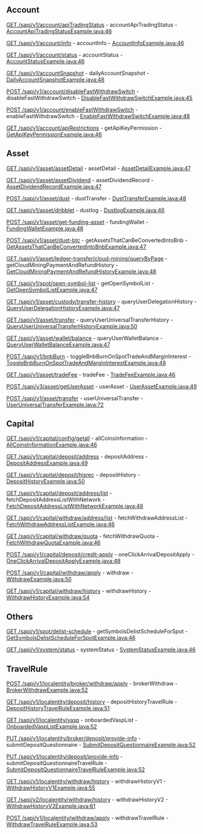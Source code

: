 ## Account

[GET /sapi/v1/account/apiTradingStatus](https://developers.binance.com/docs/wallet/account/Account-API-Trading-Status) - accountApiTradingStatus - [AccountApiTradingStatusExample.java:46](/examples/wallet/src/main/java/com/binance/connector/client/wallet/rest/account/AccountApiTradingStatusExample.java#L46)

[GET /sapi/v1/account/info](https://developers.binance.com/docs/wallet/account/Account-info) - accountInfo - [AccountInfoExample.java:46](/examples/wallet/src/main/java/com/binance/connector/client/wallet/rest/account/AccountInfoExample.java#L46)

[GET /sapi/v1/account/status](https://developers.binance.com/docs/wallet/account/Account-Status) - accountStatus - [AccountStatusExample.java:46](/examples/wallet/src/main/java/com/binance/connector/client/wallet/rest/account/AccountStatusExample.java#L46)

[GET /sapi/v1/accountSnapshot](https://developers.binance.com/docs/wallet/account/daily-account-snapshoot) - dailyAccountSnapshot - [DailyAccountSnapshotExample.java:48](/examples/wallet/src/main/java/com/binance/connector/client/wallet/rest/account/DailyAccountSnapshotExample.java#L48)

[POST /sapi/v1/account/disableFastWithdrawSwitch](https://developers.binance.com/docs/wallet/account/Disable-Fast-Withdraw-Switch) - disableFastWithdrawSwitch - [DisableFastWithdrawSwitchExample.java:45](/examples/wallet/src/main/java/com/binance/connector/client/wallet/rest/account/DisableFastWithdrawSwitchExample.java#L45)

[POST /sapi/v1/account/enableFastWithdrawSwitch](https://developers.binance.com/docs/wallet/account/Enable-Fast-Withdraw-Switch) - enableFastWithdrawSwitch - [EnableFastWithdrawSwitchExample.java:48](/examples/wallet/src/main/java/com/binance/connector/client/wallet/rest/account/EnableFastWithdrawSwitchExample.java#L48)

[GET /sapi/v1/account/apiRestrictions](https://developers.binance.com/docs/wallet/account/api-key-permission) - getApiKeyPermission - [GetApiKeyPermissionExample.java:46](/examples/wallet/src/main/java/com/binance/connector/client/wallet/rest/account/GetApiKeyPermissionExample.java#L46)

## Asset

[GET /sapi/v1/asset/assetDetail](https://developers.binance.com/docs/wallet/asset/Asset-Detail) - assetDetail - [AssetDetailExample.java:47](/examples/wallet/src/main/java/com/binance/connector/client/wallet/rest/asset/AssetDetailExample.java#L47)

[GET /sapi/v1/asset/assetDividend](https://developers.binance.com/docs/wallet/asset/assets-divided-record) - assetDividendRecord - [AssetDividendRecordExample.java:47](/examples/wallet/src/main/java/com/binance/connector/client/wallet/rest/asset/AssetDividendRecordExample.java#L47)

[POST /sapi/v1/asset/dust](https://developers.binance.com/docs/wallet/asset/Dust-Transfer) - dustTransfer - [DustTransferExample.java:48](/examples/wallet/src/main/java/com/binance/connector/client/wallet/rest/asset/DustTransferExample.java#L48)

[GET /sapi/v1/asset/dribblet](https://developers.binance.com/docs/wallet/asset/dust-log) - dustlog - [DustlogExample.java:46](/examples/wallet/src/main/java/com/binance/connector/client/wallet/rest/asset/DustlogExample.java#L46)

[POST /sapi/v1/asset/get-funding-asset](https://developers.binance.com/docs/wallet/asset/Funding-Wallet) - fundingWallet - [FundingWalletExample.java:48](/examples/wallet/src/main/java/com/binance/connector/client/wallet/rest/asset/FundingWalletExample.java#L48)

[POST /sapi/v1/asset/dust-btc](https://developers.binance.com/docs/wallet/asset/assets-can-convert-bnb) - getAssetsThatCanBeConvertedIntoBnb - [GetAssetsThatCanBeConvertedIntoBnbExample.java:47](/examples/wallet/src/main/java/com/binance/connector/client/wallet/rest/asset/GetAssetsThatCanBeConvertedIntoBnbExample.java#L47)

[GET /sapi/v1/asset/ledger-transfer/cloud-mining/queryByPage](https://developers.binance.com/docs/wallet/asset/cloud-mining-payment-and-refund-history) - getCloudMiningPaymentAndRefundHistory - [GetCloudMiningPaymentAndRefundHistoryExample.java:48](/examples/wallet/src/main/java/com/binance/connector/client/wallet/rest/asset/GetCloudMiningPaymentAndRefundHistoryExample.java#L48)

[GET /sapi/v1/spot/open-symbol-list](https://developers.binance.com/docs/wallet/asset/open-symbol-list) - getOpenSymbolList - [GetOpenSymbolListExample.java:47](/examples/wallet/src/main/java/com/binance/connector/client/wallet/rest/asset/GetOpenSymbolListExample.java#L47)

[GET /sapi/v1/asset/custody/transfer-history](https://developers.binance.com/docs/wallet/asset/query-user-delegation) - queryUserDelegationHistory - [QueryUserDelegationHistoryExample.java:47](/examples/wallet/src/main/java/com/binance/connector/client/wallet/rest/asset/QueryUserDelegationHistoryExample.java#L47)

[GET /sapi/v1/asset/transfer](https://developers.binance.com/docs/wallet/asset/query-user-universal-transfer) - queryUserUniversalTransferHistory - [QueryUserUniversalTransferHistoryExample.java:50](/examples/wallet/src/main/java/com/binance/connector/client/wallet/rest/asset/QueryUserUniversalTransferHistoryExample.java#L50)

[GET /sapi/v1/asset/wallet/balance](https://developers.binance.com/docs/wallet/asset/Query-User-Wallet-Balance) - queryUserWalletBalance - [QueryUserWalletBalanceExample.java:47](/examples/wallet/src/main/java/com/binance/connector/client/wallet/rest/asset/QueryUserWalletBalanceExample.java#L47)

[POST /sapi/v1/bnbBurn](https://developers.binance.com/docs/wallet/asset/Toggle-BNB-Burn-On-Spot-Trade-And-Margin-Interest) - toggleBnbBurnOnSpotTradeAndMarginInterest - [ToggleBnbBurnOnSpotTradeAndMarginInterestExample.java:48](/examples/wallet/src/main/java/com/binance/connector/client/wallet/rest/asset/ToggleBnbBurnOnSpotTradeAndMarginInterestExample.java#L48)

[GET /sapi/v1/asset/tradeFee](https://developers.binance.com/docs/wallet/asset/Trade-Fee) - tradeFee - [TradeFeeExample.java:46](/examples/wallet/src/main/java/com/binance/connector/client/wallet/rest/asset/TradeFeeExample.java#L46)

[POST /sapi/v3/asset/getUserAsset](https://developers.binance.com/docs/wallet/asset/user-assets) - userAsset - [UserAssetExample.java:49](/examples/wallet/src/main/java/com/binance/connector/client/wallet/rest/asset/UserAssetExample.java#L49)

[POST /sapi/v1/asset/transfer](https://developers.binance.com/docs/wallet/asset/User-Universal-Transfer) - userUniversalTransfer - [UserUniversalTransferExample.java:72](/examples/wallet/src/main/java/com/binance/connector/client/wallet/rest/asset/UserUniversalTransferExample.java#L72)

## Capital

[GET /sapi/v1/capital/config/getall](https://developers.binance.com/docs/wallet/capital/all-coins-info) - allCoinsInformation - [AllCoinsInformationExample.java:46](/examples/wallet/src/main/java/com/binance/connector/client/wallet/rest/capital/AllCoinsInformationExample.java#L46)

[GET /sapi/v1/capital/deposit/address](https://developers.binance.com/docs/wallet/capital/deposite-address) - depositAddress - [DepositAddressExample.java:49](/examples/wallet/src/main/java/com/binance/connector/client/wallet/rest/capital/DepositAddressExample.java#L49)

[GET /sapi/v1/capital/deposit/hisrec](https://developers.binance.com/docs/wallet/capital/deposite-history) - depositHistory - [DepositHistoryExample.java:50](/examples/wallet/src/main/java/com/binance/connector/client/wallet/rest/capital/DepositHistoryExample.java#L50)

[GET /sapi/v1/capital/deposit/address/list](https://developers.binance.com/docs/wallet/capital/Fetch-deposit-address-list-with-network) - fetchDepositAddressListWithNetwork - [FetchDepositAddressListWithNetworkExample.java:48](/examples/wallet/src/main/java/com/binance/connector/client/wallet/rest/capital/FetchDepositAddressListWithNetworkExample.java#L48)

[GET /sapi/v1/capital/withdraw/address/list](https://developers.binance.com/docs/wallet/capital/fetch-withdraw-address) - fetchWithdrawAddressList - [FetchWithdrawAddressListExample.java:46](/examples/wallet/src/main/java/com/binance/connector/client/wallet/rest/capital/FetchWithdrawAddressListExample.java#L46)

[GET /sapi/v1/capital/withdraw/quota](https://developers.binance.com/docs/wallet/capital/Fetch-withdraw-quota) - fetchWithdrawQuota - [FetchWithdrawQuotaExample.java:46](/examples/wallet/src/main/java/com/binance/connector/client/wallet/rest/capital/FetchWithdrawQuotaExample.java#L46)

[POST /sapi/v1/capital/deposit/credit-apply](https://developers.binance.com/docs/wallet/capital/one-click-arrival-deposite-apply) - oneClickArrivalDepositApply - [OneClickArrivalDepositApplyExample.java:48](/examples/wallet/src/main/java/com/binance/connector/client/wallet/rest/capital/OneClickArrivalDepositApplyExample.java#L48)

[POST /sapi/v1/capital/withdraw/apply](https://developers.binance.com/docs/wallet/capital/Withdraw) - withdraw - [WithdrawExample.java:50](/examples/wallet/src/main/java/com/binance/connector/client/wallet/rest/capital/WithdrawExample.java#L50)

[GET /sapi/v1/capital/withdraw/history](https://developers.binance.com/docs/wallet/capital/Withdraw-History) - withdrawHistory - [WithdrawHistoryExample.java:54](/examples/wallet/src/main/java/com/binance/connector/client/wallet/rest/capital/WithdrawHistoryExample.java#L54)

## Others

[GET /sapi/v1/spot/delist-schedule](https://developers.binance.com/docs/wallet/others/delist-schedule) - getSymbolsDelistScheduleForSpot - [GetSymbolsDelistScheduleForSpotExample.java:46](/examples/wallet/src/main/java/com/binance/connector/client/wallet/rest/others/GetSymbolsDelistScheduleForSpotExample.java#L46)

[GET /sapi/v1/system/status](https://developers.binance.com/docs/wallet/others/System-Status) - systemStatus - [SystemStatusExample.java:46](/examples/wallet/src/main/java/com/binance/connector/client/wallet/rest/others/SystemStatusExample.java#L46)

## TravelRule

[POST /sapi/v1/localentity/broker/withdraw/apply](https://developers.binance.com/docs/wallet/travel-rule/Broker-Withdraw) - brokerWithdraw - [BrokerWithdrawExample.java:52](/examples/wallet/src/main/java/com/binance/connector/client/wallet/rest/travelrule/BrokerWithdrawExample.java#L52)

[GET /sapi/v1/localentity/deposit/history](https://developers.binance.com/docs/wallet/travel-rule/Deposit-History) - depositHistoryTravelRule - [DepositHistoryTravelRuleExample.java:51](/examples/wallet/src/main/java/com/binance/connector/client/wallet/rest/travelrule/DepositHistoryTravelRuleExample.java#L51)

[GET /sapi/v1/localentity/vasp](https://developers.binance.com/docs/wallet/travel-rule/Onboarded-VASP-list) - onboardedVaspList - [OnboardedVaspListExample.java:52](/examples/wallet/src/main/java/com/binance/connector/client/wallet/rest/travelrule/OnboardedVaspListExample.java#L52)

[PUT /sapi/v1/localentity/broker/deposit/provide-info](https://developers.binance.com/docs/wallet/travel-rule/deposit-provide-info) - submitDepositQuestionnaire - [SubmitDepositQuestionnaireExample.java:52](/examples/wallet/src/main/java/com/binance/connector/client/wallet/rest/travelrule/SubmitDepositQuestionnaireExample.java#L52)

[PUT /sapi/v1/localentity/deposit/provide-info](https://developers.binance.com/docs/wallet/travel-rule/deposit-provide-info) - submitDepositQuestionnaireTravelRule - [SubmitDepositQuestionnaireTravelRuleExample.java:52](/examples/wallet/src/main/java/com/binance/connector/client/wallet/rest/travelrule/SubmitDepositQuestionnaireTravelRuleExample.java#L52)

[GET /sapi/v1/localentity/withdraw/history](https://developers.binance.com/docs/wallet/travel-rule/Withdraw-History) - withdrawHistoryV1 - [WithdrawHistoryV1Example.java:55](/examples/wallet/src/main/java/com/binance/connector/client/wallet/rest/travelrule/WithdrawHistoryV1Example.java#L55)

[GET /sapi/v2/localentity/withdraw/history](https://developers.binance.com/docs/wallet/travel-rule/Withdraw-History-V2) - withdrawHistoryV2 - [WithdrawHistoryV2Example.java:61](/examples/wallet/src/main/java/com/binance/connector/client/wallet/rest/travelrule/WithdrawHistoryV2Example.java#L61)

[POST /sapi/v1/localentity/withdraw/apply](https://developers.binance.com/docs/wallet/travel-rule/Withdraw) - withdrawTravelRule - [WithdrawTravelRuleExample.java:53](/examples/wallet/src/main/java/com/binance/connector/client/wallet/rest/travelrule/WithdrawTravelRuleExample.java#L53)

